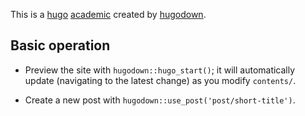 This is a [hugo](http://gohugo.io/) [academic](https://sourcethemes.com/academic) created by [hugodown](http://hugodown.r-lib.org/).

## Basic operation

* Preview the site with `hugodown::hugo_start()`; it will automatically
  update (navigating to the latest change) as you modify `contents/`.

* Create a new post with `hugodown::use_post('post/short-title')`.
